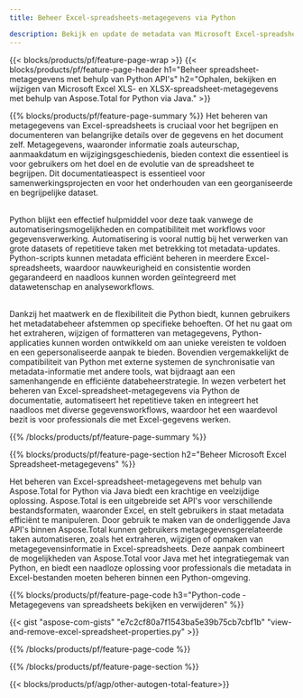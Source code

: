 ```yaml
---
title: Beheer Excel-spreadsheets-metagegevens via Python 

description: Bekijk en update de metadata van Microsoft Excel-spreadsheets via uw Python-applicatie.
---
```


{{< blocks/products/pf/feature-page-wrap >}}
{{< blocks/products/pf/feature-page-header h1="Beheer spreadsheet-metagegevens met behulp van Python API's" h2="Ophalen, bekijken en wijzigen van Microsoft Excel XLS- en XLSX-spreadsheet-metagegevens met behulp van Aspose.Total for Python via Java." >}}

{{% blocks/products/pf/feature-page-summary %}}
Het beheren van metagegevens van Excel-spreadsheets is cruciaal voor het begrijpen en documenteren van belangrijke details over de gegevens en het document zelf. Metagegevens, waaronder informatie zoals auteurschap, aanmaakdatum en wijzigingsgeschiedenis, bieden context die essentieel is voor gebruikers om het doel en de evolutie van de spreadsheet te begrijpen. Dit documentatieaspect is essentieel voor samenwerkingsprojecten en voor het onderhouden van een georganiseerde en begrijpelijke dataset. <br /><br />

Python blijkt een effectief hulpmiddel voor deze taak vanwege de automatiseringsmogelijkheden en compatibiliteit met workflows voor gegevensverwerking. Automatisering is vooral nuttig bij het verwerken van grote datasets of repetitieve taken met betrekking tot metadata-updates. Python-scripts kunnen metadata efficiënt beheren in meerdere Excel-spreadsheets, waardoor nauwkeurigheid en consistentie worden gegarandeerd en naadloos kunnen worden geïntegreerd met datawetenschap en analyseworkflows.<br /><br />

Dankzij het maatwerk en de flexibiliteit die Python biedt, kunnen gebruikers het metadatabeheer afstemmen op specifieke behoeften. Of het nu gaat om het extraheren, wijzigen of formatteren van metagegevens, Python-applicaties kunnen worden ontwikkeld om aan unieke vereisten te voldoen en een gepersonaliseerde aanpak te bieden. Bovendien vergemakkelijkt de compatibiliteit van Python met externe systemen de synchronisatie van metadata-informatie met andere tools, wat bijdraagt aan een samenhangende en efficiënte databeheerstrategie. In wezen verbetert het beheren van Excel-spreadsheet-metagegevens via Python de documentatie, automatiseert het repetitieve taken en integreert het naadloos met diverse gegevensworkflows, waardoor het een waardevol bezit is voor professionals die met Excel-gegevens werken.

{{% /blocks/products/pf/feature-page-summary  %}}

{{% blocks/products/pf/feature-page-section  h2="Beheer Microsoft Excel Spreadsheet-metagegevens" %}}

Het beheren van Excel-spreadsheet-metagegevens met behulp van Aspose.Total for Python via Java biedt een krachtige en veelzijdige oplossing. Aspose.Total is een uitgebreide set API's voor verschillende bestandsformaten, waaronder Excel, en stelt gebruikers in staat metadata efficiënt te manipuleren. Door gebruik te maken van de onderliggende Java API's binnen Aspose.Total kunnen gebruikers metagegevensgerelateerde taken automatiseren, zoals het extraheren, wijzigen of opmaken van metagegevensinformatie in Excel-spreadsheets. Deze aanpak combineert de mogelijkheden van Aspose.Total voor Java met het integratiegemak van Python, en biedt een naadloze oplossing voor professionals die metadata in Excel-bestanden moeten beheren binnen een Python-omgeving.

{{% blocks/products/pf/feature-page-code h3="Python-code - Metagegevens van spreadsheets bekijken en verwijderen" %}}

{{< gist "aspose-com-gists" "e7c2cf80a7f1543ba5e39b75cb7cbf1b" "view-and-remove-excel-spreadsheet-properties.py" >}}

{{% /blocks/products/pf/feature-page-code  %}}

{{% /blocks/products/pf/feature-page-section %}}

{{< blocks/products/pf/agp/other-autogen-total-feature>}}